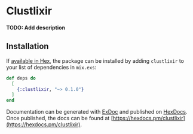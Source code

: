 # Clustlixir

**TODO: Add description**

## Installation

If [available in Hex](https://hex.pm/docs/publish), the package can be installed
by adding `clustlixir` to your list of dependencies in `mix.exs`:

```elixir
def deps do
  [
    {:clustlixir, "~> 0.1.0"}
  ]
end
```

Documentation can be generated with [ExDoc](https://github.com/elixir-lang/ex_doc)
and published on [HexDocs](https://hexdocs.pm). Once published, the docs can
be found at [https://hexdocs.pm/clustlixir](https://hexdocs.pm/clustlixir).

